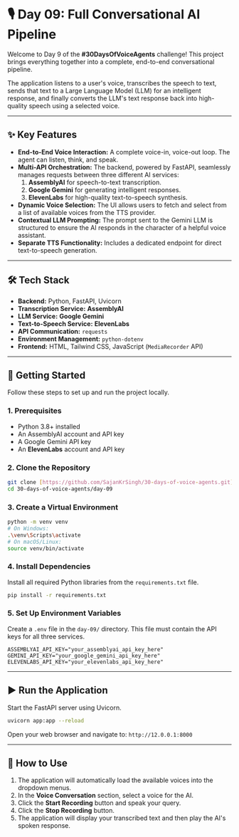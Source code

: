 # 🎙️ Day 09: Full Conversational AI Pipeline

Welcome to Day 9 of the **#30DaysOfVoiceAgents** challenge! This project brings everything together into a complete, end-to-end conversational pipeline.

The application listens to a user's voice, transcribes the speech to text, sends that text to a Large Language Model (LLM) for an intelligent response, and finally converts the LLM's text response back into high-quality speech using a selected voice.

---

## ✨ Key Features

-   **End-to-End Voice Interaction:** A complete voice-in, voice-out loop. The agent can listen, think, and speak.
-   **Multi-API Orchestration:** The backend, powered by FastAPI, seamlessly manages requests between three different AI services:
    1.  **AssemblyAI** for speech-to-text transcription.
    2.  **Google Gemini** for generating intelligent responses.
    3.  **ElevenLabs** for high-quality text-to-speech synthesis.
-   **Dynamic Voice Selection:** The UI allows users to fetch and select from a list of available voices from the TTS provider.
-   **Contextual LLM Prompting:** The prompt sent to the Gemini LLM is structured to ensure the AI responds in the character of a helpful voice assistant.
-   **Separate TTS Functionality:** Includes a dedicated endpoint for direct text-to-speech generation.

---

## 🛠️ Tech Stack

-   **Backend:** Python, FastAPI, Uvicorn
-   **Transcription Service:** **AssemblyAI**
-   **LLM Service:** **Google Gemini**
-   **Text-to-Speech Service:** **ElevenLabs**
-   **API Communication:** `requests`
-   **Environment Management:** `python-dotenv`
-   **Frontend:** HTML, Tailwind CSS, JavaScript (`MediaRecorder` API)

---

## 🚀 Getting Started

Follow these steps to set up and run the project locally.

### 1. Prerequisites

-   Python 3.8+ installed
-   An AssemblyAI account and API key
-   A Google Gemini API key
-   An **ElevenLabs** account and API key

### 2. Clone the Repository

```bash
git clone [https://github.com/SajanKrSingh/30-days-of-voice-agents.git](https://github.com/SajanKrSingh/30-days-of-voice-agents.git)
cd 30-days-of-voice-agents/day-09
```

### 3. Create a Virtual Environment

```bash
python -m venv venv
# On Windows:
.\venv\Scripts\activate
# On macOS/Linux:
source venv/bin/activate
```

### 4. Install Dependencies

Install all required Python libraries from the `requirements.txt` file.

```bash
pip install -r requirements.txt
```

### 5. Set Up Environment Variables

Create a `.env` file in the `day-09/` directory. This file must contain the API keys for all three services.

```env
ASSEMBLYAI_API_KEY="your_assemblyai_api_key_here"
GEMINI_API_KEY="your_google_gemini_api_key_here"
ELEVENLABS_API_KEY="your_elevenlabs_api_key_here"
```

---

## ▶️ Run the Application

Start the FastAPI server using Uvicorn.

```bash
uvicorn app:app --reload
```

Open your web browser and navigate to:
`http://12.0.0.1:8000`

---

## 🧪 How to Use

1.  The application will automatically load the available voices into the dropdown menus.
2.  In the **Voice Conversation** section, select a voice for the AI.
3.  Click the **Start Recording** button and speak your query.
4.  Click the **Stop Recording** button.
5.  The application will display your transcribed text and then play the AI's spoken response.
